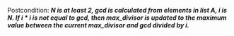 Postcondition: ***N is at least 2, gcd is calculated from elements in list A, i is N. If i * i is not equal to gcd, then max_divisor is updated to the maximum value between the current max_divisor and gcd divided by i.***